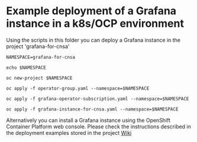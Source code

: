 # Example deployment of a Grafana instance in a k8s/OCP environment


Using the scripts in this folder you can deploy a Grafana instance in the project 'grafana-for-cnsa'

```
NAMESPACE=grafana-for-cnsa
```
```
echo $NAMESPACE
```
```
oc new-project $NAMESPACE
```
```
oc apply -f operator-group.yaml --namespace=$NAMESPACE
```
```
oc apply -f grafana-operator-subscription.yaml --namespace=$NAMESPACE
```
```
oc apply -f grafana-instance-for-cnsa.yaml --namespace=$NAMESPACE
```

Alternatively you can install a Grafana instance using the OpenShift Container Platform web console. Please check the instructions described in the deployment examples stored in the project [Wiki](/docs/grafana_deployment_ocp.md)
